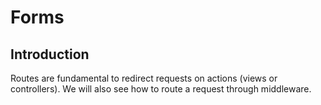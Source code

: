 # Forms

## Introduction
Routes are fundamental to redirect requests on actions (views or controllers). We will also see how to route a request through middleware.

